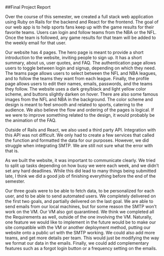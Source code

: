 ##Final Project Report

Over the course of this semester, we created a full stack web application using Ruby on Rails for the backend and React for the frontend. The goal of our web app is to help sports fans keep up with the game results for their favorite teams. Users can login and follow teams from the NBA or the NFL. Once the team is followed, any game results for that team will be added to the weekly email for that user. 

Our website has 4 pages. The hero page is meant to provide a short introduction to the website, inviting people to sign up. It has a short summary, about us, user quotes, and FAQ. The authentication page allows users to toggle between login and signup, depending on which they need. The teams page allows users to select between the NFL and NBA leagues, and to follow the teams they want from each league. Finally, the profile page allows users to edit their names, emails, passwords, and the teams they follow. The website uses a dark grey/black and light yellow color scheme, and buttons slightly darken on hover. There are also some famous images from the NFL and NBA in the background. The color scheme and design is meant to feel smooth and related to sports, catering to the audience. We also believe the flow and ordering of the pages is logical. If we were to improve something related to the design, it would probably be the animation of the FAQ. 

Outside of Rails and React, we also used a third party API. Integration with this API was not difficult. We only had to create a few services that called the function and formatted the data for our purposes. However, we did struggle when integrating SMTP. We are still not sure what the error with that is. 

As we built the website, it was important to communicate clearly. We tried to split up tasks depending on how busy we were each week, and we didn’t set any hard deadlines. While this did lead to many things being submitted late, I think we did a good job of finishing everything before the end of the semester. 

Our three goals were to be able to fetch data, to be personalized for each user, and to be able to send automated users. We completely delivered on the first two goals, and partially delivered on the last goal. We are able to send emails from our local machines, but for some reason the SMTP won’t work on the VM. Our VM also got quarantined. We think we completed all the Requirements as well, outside of the one involving the VM. Naturally, one feature we would like to implement in the future would be to make our site compatible with the VM or another deployment method, putting our website onto a public url with the SMTP working. We could also add more teams, and get more details per team. This would just be modifying the way we format our data in the emails. Finally, we could add complementary features such as a forgot login button or a frequency setting on the emails. 
